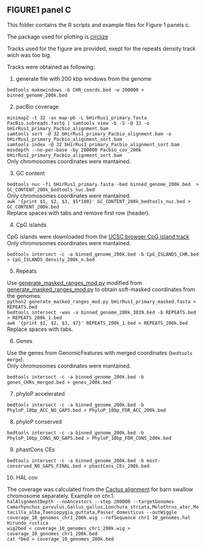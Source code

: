 ## FIGURE1 panel C

This folder contains the R scripts and example files for Figure 1 panels c.

The package used for plotting is [circlize](https://github.com/jokergoo/circlize)

Tracks used for the figure are provided, exept for the repeats density track wich was too big.

Tracks were obtained as following:

1. generate file with 200 kbp windows from the genome

`bedtools makewindows -b CHR_coords.bed -w 200000 > binned_genome_200k.bed`

2. pacBio coverage

`minimap2 -t 32 -ax map-pb -L bHirRus1_primary.fasta PacBio.subreads.fastq | samtools view -b -S -@ 32 -o bHirRus1_primary_Pacbio_alignment.bam`</br>
`samtools sort -@ 32 bHirRus1_primary_Pacbio_alignment.bam -o bHirRus1_primary_Pacbio_alignment_sort.bam` </br>
`samtools index -@ 32 bHirRus1_primary_Pacbio_alignment_sort.bam`</br>
`mosdepth --no-per-base -by 200000 Pacbio_cov_200k bHirRus1_primary_Pacbio_alignment_sort.bam`</br>
Only chromosomes coordinates were mantained.

3. GC content

`bedtools nuc -fi bHirRus1_primary.fasta -bed binned_genome_200k.bed  > GC_CONTENT_200k_bedtools_nuc.bed`</br>
Only chromosomes coordinates were mantained.</br>
`awk '{print $1, $2, $3, $5*100}' GC_CONTENT_200k_bedtools_nuc.bed > GC_CONTENT_200k.bed`</br>
Replace spaces with tabs and remove first row (header).


4. CpG islands

CpG islands were downloaded from the [UCSC browser CpG island track](https://hgdownload.soe.ucsc.edu/hubs/GCF/015/227/805/GCF_015227805.1/bbi/GCF_015227805.1_bHirRus1.pri.v2.cpgIslandExt.bb)</br>
Only chromosomes coordinates were mantained.</br>

`bedtools intersect -c -a binned_genome_200k.bed -b CpG_ISLANDS_CHR.bed > CpG_ISLANDS_density_200k_n.bed` 

5. Repeats

Use [generate_masked_ranges_mod.py](https://github.com/SwallowGenomics/BarnSwallow/blob/main/Plots%20and%20figures/FIGURE1/panel_C/generate_masked_ranges_mod.py) modified from [generate_masked_ranges_mod.py](https://www.danielecook.com/generate-a-bedfile-of-masked-ranges-a-fasta-file/) to obtain soft-masked coordinates from the genomes. </br>
`python2 generate_masked_ranges_mod.py bHirRus1_primary_masked.fasta > REPEATS.bed` </br>
`bedtools intersect -wao -a binned_genome_200k_3839.bed -b REPEATS.bed > REPEATS_200k_1.bed` </br>
`awk '{print $1, $2, $3, $7}' REPEATS_200k_1.bed > REPEATS_200k.bed` </br>
Replace spaces with tabs.

6. Genes

Use the genes from GenomicFeatures with merged coordinates (`bedtools merge`).</br>
Only chromosomes coordinates were mantained.</br>

`bedtools intersect -c -a binned_genome_200k.bed -b genes_CHRs_merged.bed > genes_200k.bed`

7. phyloP accelerated

`bedtools intersect -c -a binned_genome_200k.bed -b PhyloP_10bp_ACC_NO_GAPS.bed > PhyloP_10bp_FDR_ACC_200k.bed`

8. phyloP conserved

`bedtools intersect -c -a binned_genome_200k.bed -b PhyloP_10bp_CONS_NO_GAPS.bed > PhyloP_10bp_FDR_CONS_200k.bed`

9. phastCons CEs

`bedtools intersect -c -a binned_genome_200k.bed -b most-conserved_NO_GAPS_FINAL.bed > phastCons_CEs_200k.bed`

10. HAL cov 

The coverage was calculated from the [Cactus alignment](https://github.com/SwallowGenomics/BarnSwallow/tree/main/Analyses/Cactus_alignment) for barn swallow chromosome separately. Example on chr.1:</br>
`halAlignmentDepth --noAncestors --step 200000 --targetGenomes Camarhynchus_parvulus,Gallus_gallus,Lonchura_striata,Molothrus_ater,Motacilla_alba,Taeniopygia_guttata,Passer_domesticus --outWiggle coverage_10_genomes_chr1_200k.wig --refSequence chr1 10_genomes.hal Hirundo_rustica`</br>
`wig2bed < coverage_10_genomes_chr1_200k.wig > coverage_10_genomes_chr1_200k.bed`    </br>
`cat *bed > coverage_10_genomes_200k.bed`</br>
